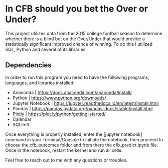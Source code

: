 # In CFB should you bet the Over or Under?
This project utilizes data from the 2015 college football season to determine whether there is a blind bet on the Over/Under that would provide a statistically significant improved chance of winning. To do this I utilized SQL, Python and several of its libraries. 

## Dependencies
In order to run this program you need to have the following programs, languages, and libraries installed:
  * Anaconda | https://docs.anaconda.com/anaconda/install/
  * Python | https://www.python.org/downloads/
  * Jupyter Notebook | https://jupyter.readthedocs.io/en/latest/install.html
  * Pandas | https://pandas.pydata.org/pandas-docs/stable/install.html
  * Plotly | https://plot.ly/python/getting-started/
  * Calendar
  * SQLite3
  
Once everything is properly installed, enter the [jupyter notebook] command in your Terminal/Console to initiate the notebook, then proceed to choose the cfb_outcomes folder and from there the cfb_predict.ipynb file. Once in the notebook, restart the kernel and run all cells. 

Feel free to reach out to me with any questions or troubles.
